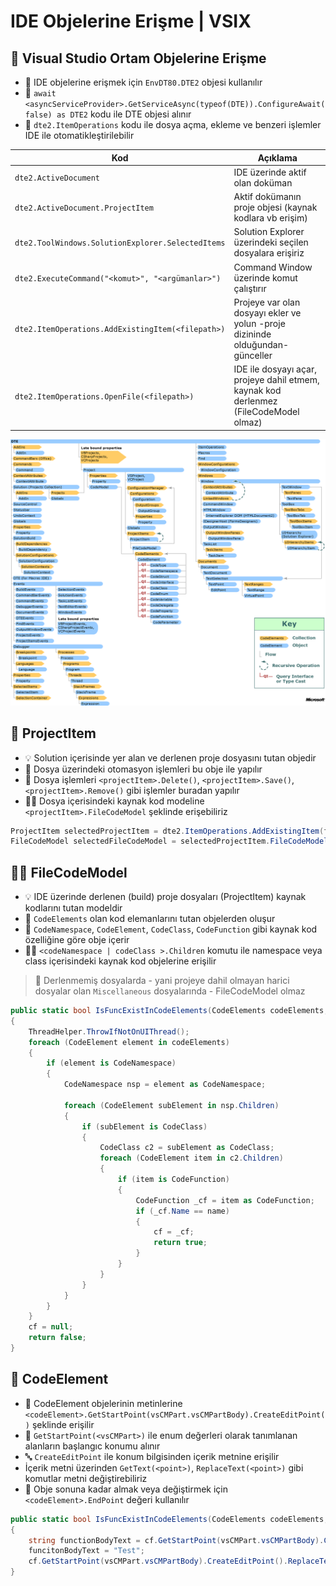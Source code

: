 # IDE Objelerine Erişme | VSIX

## 🐥 Visual Studio Ortam Objelerine Erişme

- 💠 IDE objelerine erişmek için `EnvDT80.DTE2` objesi kullanılır
- 🍎 `await <asyncServiceProvider>.GetServiceAsync(typeof(DTE)).ConfigureAwait(false) as DTE2` kodu ile DTE objesi alınır
- 📂 `dte2.ItemOperations` kodu ile dosya açma, ekleme ve benzeri işlemler IDE ile otomatikleştirilebilir

| Kod | Açıklama|
| -   | -        |
| `dte2.ActiveDocument` | IDE üzerinde aktif olan doküman |
| `dte2.ActiveDocument.ProjectItem` | Aktif dokümanın proje objesi (kaynak kodlara vb erişim)
| `dte2.ToolWindows.SolutionExplorer.SelectedItems` | Solution Explorer üzerindeki seçilen dosyalara erişiriz|
| `dte2.ExecuteCommand("<komut>", "<argümanlar>")` | Command Window üzerinde komut çalıştırır |
| `dte2.ItemOperations.AddExistingItem(<filepath>)` | Projeye var olan dosyayı ekler ve yolun -proje dizininde olduğundan-  günceller |
| `dte2.ItemOperations.OpenFile(<filepath>)` | IDE ile dosyayı açar, projeye dahil etmem, kaynak kod derlenmez (FileCodeModel olmaz) |


![](../assets/vsix_dte_automation_model.png)

## 📁 ProjectItem

- 💡 Solution içerisinde yer alan ve derlenen proje dosyasını tutan objedir
- 🤖 Dosya üzerindeki otomasyon işlemleri bu obje ile yapılır
- 📂 Dosya işlemleri `<projectItem>.Delete()`, `<projectItem>.Save()`, `<projectItem>.Remove()` gibi işlemler buradan yapılır
- 👨‍💻 Dosya içerisindeki kaynak kod modeline `<projectItem>.FileCodeModel` şeklinde erişebiliriz

```c#
ProjectItem selectedProjectItem = dte2.ItemOperations.AddExistingItem(filePath);
FileCodeModel selectedFileCodeModel = selectedProjectItem.FileCodeModel;
```

## 👨‍💻 FileCodeModel

- 💡 IDE üzerinde derlenen (build) proje dosyaları (ProjectItem) kaynak kodlarını tutan modeldir
- 🍏 `CodeElements` olan kod elemanlarını tutan objelerden oluşur
- 🍎 `CodeNamespace`, `CodeElement`, `CodeClass`, `CodeFunction` gibi kaynak kod özelliğine göre obje içerir
- 👨‍💻 `<codeNamespace | codeClass >.Children` komutu ile namespace veya class içerisindeki kaynak kod objelerine erişilir

> 📢 Derlenmemiş dosyalarda - yani projeye dahil olmayan harici dosyalar olan `Miscellaneous` dosyalarında - FileCodeModel olmaz

```c#
public static bool IsFuncExistInCodeElements(CodeElements codeElements, string name, out CodeFunction cf)
{
    ThreadHelper.ThrowIfNotOnUIThread();
    foreach (CodeElement element in codeElements)
    {
        if (element is CodeNamespace)
        {
            CodeNamespace nsp = element as CodeNamespace;

            foreach (CodeElement subElement in nsp.Children)
            {
                if (subElement is CodeClass)
                {
                    CodeClass c2 = subElement as CodeClass;
                    foreach (CodeElement item in c2.Children)
                    {
                        if (item is CodeFunction)
                        {
                            CodeFunction _cf = item as CodeFunction;
                            if (_cf.Name == name)
                            {
                                cf = _cf;
                                return true;
                            }
                        }
                    }
                }
            }
        }
    }
    cf = null;
    return false;
}
```

## 🍏 CodeElement

- 🐥 CodeElement objelerinin metinlerine `<codeElement>.GetStartPoint(vsCMPart.vsCMPartBody).CreateEditPoint()` şeklinde erişilir
- 📌 `GetStartPoint(<vsCMPart>)` ile enum değerleri olarak tanımlanan alanların başlangıc konumu alınır
- 🔤 `CreateEditPoint` ile konum bilgisinden içerik metnine erişilir
- İçerik metni üzerinden `GetText(<point>)`, `ReplaceText(<point>)` gibi komutlar metni değiştirebiliriz
- 📝 Obje sonuna kadar almak veya değiştirmek için `<codeElement>.EndPoint` değeri kullanılır

```c#
public static bool IsFuncExistInCodeElements(CodeElements codeElements, string name, out CodeFunction cf) 
{
    string functionBodyText = cf.GetStartPoint(vsCMPart.vsCMPartBody).CreateEditPoint().GetText(cf.EndPoint);
    funcitonBodyText = "Test";
    cf.GetStartPoint(vsCMPart.vsCMPartBody).CreateEditPoint().ReplaceText(cf.EndPoint, funcitonBodyText, (int)vsEPReplaceTextOptions.vsEPReplaceTextAutoformat);
}
```
